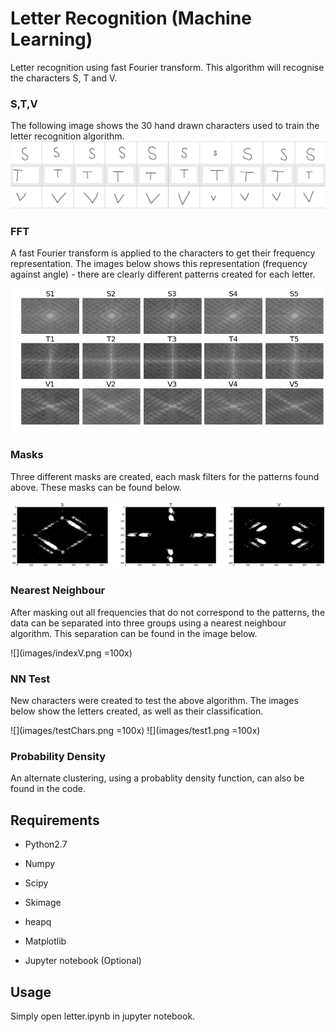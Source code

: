 # Letter Recognition (Machine Learning)
Letter recognition using fast Fourier transform. This algorithm will recognise the characters S, T and V.

### S,T,V
The following image shows the 30 hand drawn characters used to train the letter recognition algorithm.
![Characters](images/letters.png)

### FFT
A fast Fourier transform is applied to the characters to get their frequency representation. The images below shows this representation (frequency against angle) - there are clearly different patterns created for each letter.

![FFT](images/fft.png)

### Masks
Three different masks are created, each mask filters for the patterns found above. These masks can be found below.

![](images/mask.png)

### Nearest Neighbour

After masking out all frequencies that do not correspond to the patterns, the data can be separated into three groups using a nearest neighbour algorithm. This separation can be found in the image below.

![](images/indexV.png =100x)

### NN Test

New characters were created to test the above algorithm. The images below show the letters created, as well as their classification.

![](images/testChars.png =100x)
![](images/test1.png =100x)

### Probability Density

An alternate clustering, using a probablity density function, can also be found in the code.

## Requirements

* Python2.7
* Numpy
* Scipy
* Skimage
* heapq
* Matplotlib

* Jupyter notebook (Optional)

## Usage

Simply open letter.ipynb in jupyter notebook.
